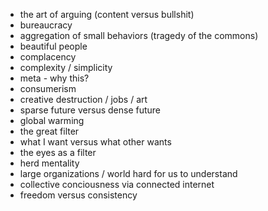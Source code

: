 - the art of arguing (content versus bullshit)
- bureaucracy
- aggregation of small behaviors (tragedy of the commons)
- beautiful people
- complacency
- complexity / simplicity
- meta - why this?
- consumerism
- creative destruction / jobs / art
- sparse future versus dense future
- global warming
- the great filter
- what I want versus what other wants
- the eyes as a filter
- herd mentality
- large organizations / world hard for us to understand
- collective conciousness via connected internet
- freedom versus consistency

